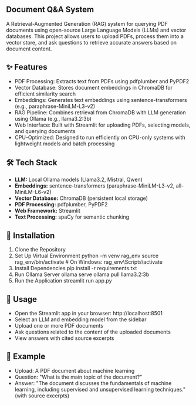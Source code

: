 ## Document Q&A System
A Retrieval-Augmented Generation (RAG) system for querying PDF documents using open-source Large Language Models (LLMs) and vector databases. This project allows users to upload PDFs, process them into a vector store, and ask questions to retrieve accurate answers based on document content.

## ✨ Features
- PDF Processing: Extracts text from PDFs using pdfplumber and PyPDF2
- Vector Database: Stores document embeddings in ChromaDB for efficient similarity search
- Embeddings: Generates text embeddings using sentence-transformers (e.g., paraphrase-MiniLM-L3-v2)
- RAG Pipeline: Combines retrieval from ChromaDB with LLM generation using Ollama (e.g., llama3.2:3b)
- Web Interface: Built with Streamlit for uploading PDFs, selecting models, and querying documents
- CPU-Optimized: Designed to run efficiently on CPU-only systems with lightweight models and batch processing

## 🛠️ Tech Stack

- **LLM:** Local Ollama models (Llama3.2, Mistral, Qwen)
- **Embeddings:** sentence-transformers (paraphrase-MiniLM-L3-v2, all-MiniLM-L6-v2)
- **Vector Database:** ChromaDB (persistent local storage)
- **PDF Processing:** pdfplumber, PyPDF2
- **Web Framework:** Streamlit
- **Text Processing:** spaCy for semantic chunking

## 🚀 Installation
1. Clone the Repository
3. Set Up Virtual Environment
python -m venv rag_env
source rag_env/bin/activate  # On Windows: rag_env\Scripts\activate
4. Install Dependencies
pip install -r requirements.txt
5. Run Ollama Server
ollama serve
ollama pull llama3.2:3b
6. Run the Application
streamlit run app.py

## 📖 Usage

- Open the Streamlit app in your browser: http://localhost:8501
- Select an LLM and embedding model from the sidebar
- Upload one or more PDF documents
- Ask questions related to the content of the uploaded documents
- View answers with cited source excerpts

## 🧪 Example

- Upload: A PDF document about machine learning
- Question: "What is the main topic of the document?"
- Answer: "The document discusses the fundamentals of machine learning, including supervised and unsupervised learning techniques." (with source excerpts)
